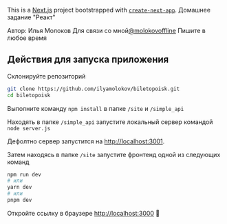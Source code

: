 This is a [Next.js](https://nextjs.org/) project bootstrapped with [`create-next-app`](https://github.com/vercel/next.js/tree/canary/packages/create-next-app).
Домашнее задание "Реакт"

Автор: Илья Молоков
Для связи со мной[@molokovoffline](https://t.me/molokovoffline)
Пишите в любое время

## Действия для запуска приложения

Склонируйте репозиторий 

```bash
git clone https://github.com/ilyamolokov/biletopoisk.git
cd biletopoisk
```

Выполните команду `npm install` в папке `/site` и `/simple_api`

Находять в папке `/simple_api` запустите локальный сервер командой `node server.js`

Дефолтно сервер запустится на [http://localhost:3001](http://localhost:3001).

Затем находясь в папке `/site` запустите фронтенд одной из следующих команд 

```bash
npm run dev
# или
yarn dev
# или
pnpm dev
```

Откройте ссылку в браузере [http://localhost:3000](http://localhost:3000)
🐘